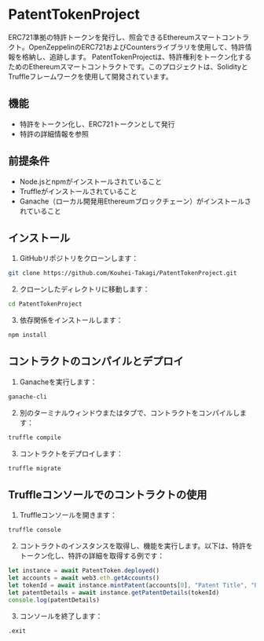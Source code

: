 # PatentTokenProject
ERC721準拠の特許トークンを発行し、照会できるEthereumスマートコントラクト。OpenZeppelinのERC721およびCountersライブラリを使用して、特許情報を格納し、追跡します。
PatentTokenProjectは、特許権利をトークン化するためのEthereumスマートコントラクトです。このプロジェクトは、SolidityとTruffleフレームワークを使用して開発されています。

## 機能

- 特許をトークン化し、ERC721トークンとして発行
- 特許の詳細情報を参照

## 前提条件

- Node.jsとnpmがインストールされていること
- Truffleがインストールされていること
- Ganache（ローカル開発用Ethereumブロックチェーン）がインストールされていること

## インストール

1. GitHubリポジトリをクローンします：
```bash
git clone https://github.com/Kouhei-Takagi/PatentTokenProject.git
```

2. クローンしたディレクトリに移動します：
```bash
cd PatentTokenProject
```

3. 依存関係をインストールします：
```bash
npm install
```

## コントラクトのコンパイルとデプロイ
1. Ganacheを実行します：
```bash
ganache-cli
```

2. 別のターミナルウィンドウまたはタブで、コントラクトをコンパイルします：
```bash
truffle compile
```

3. コントラクトをデプロイします：
```bash
truffle migrate
```

## Truffleコンソールでのコントラクトの使用
1. Truffleコンソールを開きます：
```bash
truffle console
```

2. コントラクトのインスタンスを取得し、機能を実行します。以下は、特許をトークン化し、特許の詳細を取得する例です：
```Javascript
let instance = await PatentToken.deployed()
let accounts = await web3.eth.getAccounts()
let tokenId = await instance.mintPatent(accounts[0], "Patent Title", "Patent Number", "Patent Holder", "Date Granted")
let patentDetails = await instance.getPatentDetails(tokenId)
console.log(patentDetails)
```

3. コンソールを終了します：
```bash
.exit
```
